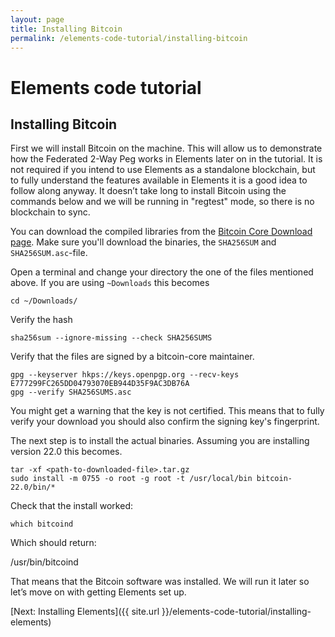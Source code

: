 ```yaml
---
layout: page
title: Installing Bitcoin
permalink: /elements-code-tutorial/installing-bitcoin
---
```


# Elements code tutorial

## Installing Bitcoin

First we will install Bitcoin on the machine. This will allow us to demonstrate how the Federated 2-Way Peg works in Elements later on in the tutorial. It is not required if you intend to use Elements as a standalone blockchain, but to fully understand the features available in Elements it is a good idea to follow along anyway. It doesn’t take long to install Bitcoin using the commands below and we will be running in "regtest" mode, so there is no blockchain to sync.

You can download the compiled libraries from the [Bitcoin Core Download page](https://bitcoincore.org/en/download/). Make sure you'll download the binaries, the `SHA256SUM` and `SHA256SUM.asc`-file.

Open a terminal and change your directory the one of the files mentioned above. If you are using `~Downloads` this becomes

~~~
cd ~/Downloads/
~~~

Verify the hash

~~~
sha256sum --ignore-missing --check SHA256SUMS
~~~

Verify that the files are signed by a bitcoin-core maintainer.

~~~
gpg --keyserver hkps://keys.openpgp.org --recv-keys E777299FC265DD04793070EB944D35F9AC3DB76A
gpg --verify SHA256SUMS.asc
~~~

You might get a warning that the key is not certified. This means that to fully verify your download you should also confirm the signing key's fingerprint.

The next step is to install the actual binaries. Assuming you are installing version 22.0 this becomes.

~~~
tar -xf <path-to-downloaded-file>.tar.gz
sudo install -m 0755 -o root -g root -t /usr/local/bin bitcoin-22.0/bin/*
~~~

Check that the install worked:

~~~
which bitcoind
~~~~

Which should return:

<div class="console-output">/usr/bin/bitcoind</div>

That means that the Bitcoin software was installed. We will run it later so let’s move on with getting Elements set up.


[Next: Installing Elements]({{ site.url }}/elements-code-tutorial/installing-elements)

